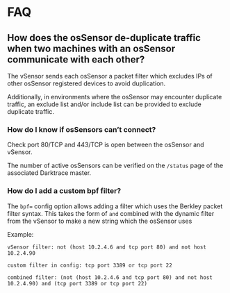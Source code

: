 # FAQ

## How does the osSensor de-duplicate traffic when two machines with an osSensor communicate with each other?

The vSensor sends each osSensor a packet filter which excludes IPs of other osSensor registered devices to avoid duplication.

Additionally, in environments where the osSensor may encounter duplicate traffic, an exclude list and/or include list can be provided to exclude duplicate traffic.

### How do I know if osSensors can’t connect?

Check port 80/TCP and 443/TCP is open between the osSensor and vSensor.

The number of active osSensors can be verified on the `/status` page of the associated Darktrace master.

### How do I add a custom bpf filter?

The `bpf=` config option allows adding a filter which uses the Berkley packet filter syntax. This takes the form of `and` combined with the dynamic filter from the vSensor to make a new string which the osSensor uses

Example:

    vSensor filter: not (host 10.2.4.6 and tcp port 80) and not host 10.2.4.90

    custom filter in config: tcp port 3389 or tcp port 22

    combined filter: (not (host 10.2.4.6 and tcp port 80) and not host 10.2.4.90) and (tcp port 3389 or tcp port 22)
